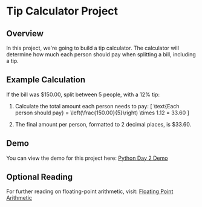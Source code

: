 # Tip Calculator Project

## Overview

In this project, we're going to build a tip calculator. The calculator will determine how much each person should pay when splitting a bill, including a tip.

## Example Calculation

If the bill was $150.00, split between 5 people, with a 12% tip:

1. Calculate the total amount each person needs to pay:
   \[
   \text{Each person should pay} = \left(\frac{150.00}{5}\right) \times 1.12 = 33.60
   \]

2. The final amount per person, formatted to 2 decimal places, is $33.60.

## Demo

You can view the demo for this project here: [Python Day 2 Demo](https://appbrewery.github.io/python-day2-demo/)

## Optional Reading

For further reading on floating-point arithmetic, visit: [Floating Point Arithmetic](https://docs.python.org/3/tutorial/floatingpoint.html)
